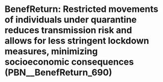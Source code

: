# BenefReturn: __Restricted movements of individuals under quarantine reduces transmission risk and allows for less stringent lockdown measures, minimizing socioeconomic consequences__ (PBN__BenefReturn_690)

